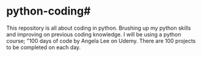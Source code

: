 # python-coding#
This repository is all about coding in python. Brushing up my python skills and improving on previous coding knowledge.
I will be using a python course; "100 days of code by Angela Lee on Udemy.
There are 100 projects to be completed on each day.
